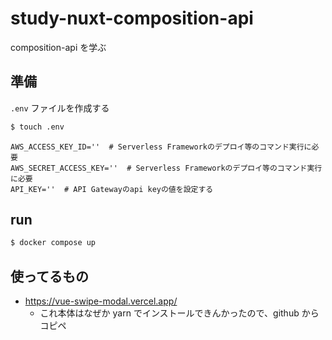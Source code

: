 # study-nuxt-composition-api

composition-api を学ぶ

## 準備

`.env` ファイルを作成する

```bash
$ touch .env
```

```
AWS_ACCESS_KEY_ID=''  # Serverless Frameworkのデプロイ等のコマンド実行に必要
AWS_SECRET_ACCESS_KEY=''  # Serverless Frameworkのデプロイ等のコマンド実行に必要
API_KEY=''  # API Gatewayのapi keyの値を設定する
```

## run

```bash
$ docker compose up
```

## 使ってるもの

- https://vue-swipe-modal.vercel.app/
  - これ本体はなぜか yarn でインストールできんかったので、github からコピペ
